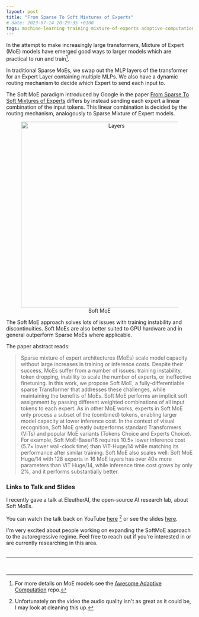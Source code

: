 ```yaml
---
layout: post
title: "From Sparse To Soft Mixtures of Experts"
# date: 2023-07-14 20:29:35 +0100
tags: machine-learning training mixture-of-experts adaptive-computation
---
```


In the attempt to make increasingly large transformers, Mixture of Expert (MoE)
models have emerged good ways to larger models which are practical to run and
train[^1].

In traditional Sparse MoEs, we swap out the MLP layers of the transformer for an
Expert Layer containing multiple MLPs. We also have a dynamic routing mechanism
to decide which Expert to send each input to.

The Soft MoE paradigm introduced by Google in the paper
[From Sparse To Soft Mixtures of Experts](https://arxiv.org/pdf/2308.00951.pdf)
differs by instead sending each expert a linear combination of the input tokens.
This linear combination is decided by the routing mechanism, analogously to
Sparse Mixture of Expert models.

<div align="center">
  <figure>
    <img src="/blog/images/softmoe/duck.png" width="500" alt="Layers">
    <figcaption>Soft MoE</figcaption>
    </figure>
</div>

The Soft MoE approach solves lots of issues with training instability and
discontinuities. Soft MoEs are also better suited to GPU hardware and in general
outperform Sparse MoEs where applicable.

The paper abstract reads:

> Sparse mixture of expert architectures (MoEs) scale model capacity without
> large increases in training or inference costs. Despite their success, MoEs
> suffer from a number of issues: training instability, token dropping,
> inability to scale the number of experts, or ineffective finetuning. In this
> work, we propose Soft MoE, a fully-differentiable sparse Transformer that
> addresses these challenges, while maintaining the benefits of MoEs. Soft MoE
> performs an implicit soft assignment by passing different weighted
> combinations of all input tokens to each expert. As in other MoE works,
> experts in Soft MoE only process a subset of the (combined) tokens, enabling
> larger model capacity at lower inference cost. In the context of visual
> recognition, Soft MoE greatly outperforms standard Transformers (ViTs) and
> popular MoE variants (Tokens Choice and Experts Choice). For example, Soft
> MoE-Base/16 requires 10.5× lower inference cost (5.7× lower wall-clock time)
> than ViT-Huge/14 while matching its performance after similar training. Soft
> MoE also scales well: Soft MoE Huge/14 with 128 experts in 16 MoE layers has
> over 40× more parameters than ViT Huge/14, while inference time cost grows by
> only 2%, and it performs substantially better.

### Links to Talk and Slides

I recently gave a talk at EleutherAI, the open-source AI research lab, about
Soft MoEs.

You can watch the talk back on YouTube
[here](https://youtu.be/xCKdBC5dh_g?si=uDH8vLVII7l_X8_L) [^2] or see the slides
[here](https://docs.google.com/presentation/d/12Sw4wRQJr3sxcJR91_UM_dlYgYxeAbf9t8es54bAYUM/edit#slide=id.p).

I'm very excited about people working on expanding the SoftMoE approach to the
autoregressive regime. Feel free to reach out if you're interested in or are
currently researching in this area. <br> <br>

---

<br>

[^1]:
    For more details on MoE models see the
    [Awesome Adaptive Computation](https://github.com/koayon/awesome-adaptive-computation)
    repo.

[^2]:
    Unfortunately on the video the audio quality isn't as great as it could be,
    I may look at cleaning this up.
